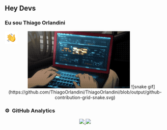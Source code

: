 ## Hey Devs
### Eu sou Thiago Orlandini
<img alt="Hand Wave" src="./assets/Hand%20Wave.gif" width='40' align="left"/> 

<p align="center">
  <img alt="Program" src="./assets/program.gif" height=180em />
  ![snake gif](https://github.com/ThiagoOrlandini/ThiagoOrlandini/blob/output/github-contribution-grid-snake.svg)
</p>

### ⚙️ &nbsp;GitHub Analytics

<p align="center">
<a href="https://github.com/ThiagoOrlandini/github-readme-stats">
  <img height=180em src="https://github-readme-stats.vercel.app/api?username=ThiagoOrlandini&show_icons=true&theme=dark&bg_color=00000000" />
  <img height=180em src="https://github-readme-stats.vercel.app/api/top-langs?username=ThiagoOrlandini&layout=compact&langs_count=8&card_width=320" />
</a>
</p>
